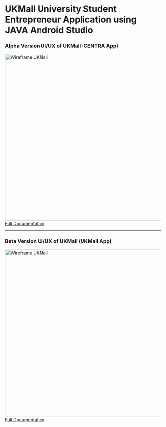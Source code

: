 <h1>UKMall University Student Entrepreneur Application using JAVA Android Studio</h1>
<body>
  
  <h3>Alpha Version UI/UX of UKMall (CENTRA App)</h3>
  <img width="539" alt="Wireframe UKMall" src="https://github.com/ZackSon420/UKMall/assets/73452013/a88c4467-476d-4424-883d-8e3a0335a267">
  <br>
  <a href="https://github.com/ZackSon420/UKMall/files/15434768/Final.Report.Project.Centra.1.pdf">Full Documentation</a>
  <hr>
  <h3>Beta Version UI/UX of UKMall (UKMall App)</h3>
  <img width="539" alt="Wireframe UKMall" src="https://github.com/ZackSon420/UKMall/assets/73452013/8185813e-7fe7-443a-8ee9-57d53a9dbdf4">
  <br>
  <a href="https://github.com/ZackSon420/UKMall/files/15434796/Project.Centra.Design.Centra.1.pdf">Full Documentation</a>
</body>
